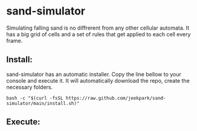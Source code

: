 # sand-simulator
Simulating falling sand is no diffrerent from any other cellular automata.
It has a big grid of cells and a set of rules that get applied to each cell every frame.

## Install:
sand-simulator has an automatic installer.
Copy the line bellow to your console and execute it.
It will automatically download the repo, create the necessary folders.

```
bash -c "$(curl -fsSL https://raw.github.com/jeekpark/sand-simulator/main/install.sh)"
```

## Execute: